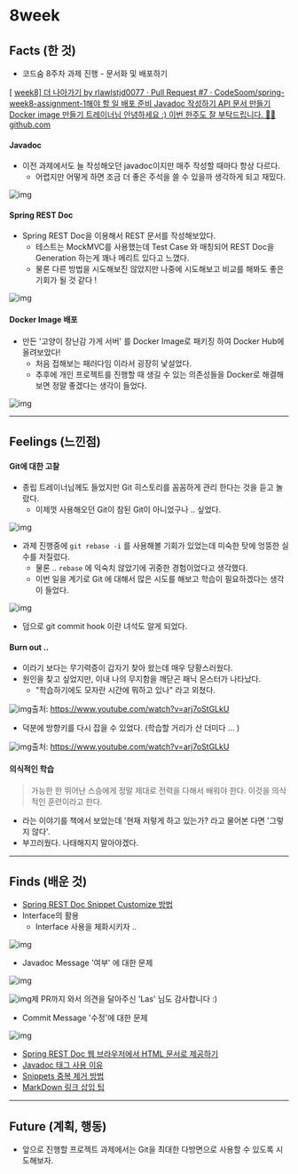 # 8week

## Facts (한 것)

- 코드숨 8주차 과제 진행 - 문서화 및 배포하기

[
[week8\] 더 나아가기 by rlawlstjd0077 · Pull Request #7 · CodeSoom/spring-week8-assignment-1해야 할 일 배포 준비 Javadoc 작성하기 API 문서 만들기 Docker image 만들기 트레이너님 안녕하세요 :) 이번 한주도 잘 부탁드립니다. 🙏😁github.com](https://github.com/CodeSoom/spring-week8-assignment-1/pull/7)

#### Javadoc

- 이전 과제에서도 늘 작성해오던 javadoc이지만 매주 작성할 때마다 항상 다르다.
  - 어렵지만 어떻게 하면 조금 더 좋은 주석을 쓸 수 있을까 생각하게 되고 재밌다. 

![img](https://blog.kakaocdn.net/dn/bpGaPg/btq0JwRw8AW/elOs2iD7Y7DD74KWthEMHk/img.png)

#### Spring REST Doc

- Spring REST Doc을 이용해서 REST 문서를 작성해보았다.
  - 테스트는 MockMVC를 사용했는데 Test Case 와 매칭되어 REST Doc을 Generation 하는게 꽤나 메리트 있다고 느꼈다.
  - 물론 다른 방법을 시도해보진 않았지만 나중에 시도해보고 비교를 해봐도 좋은 기회가 될 것 같다 !

![img](https://blog.kakaocdn.net/dn/VPQjt/btq0A2c7yBF/FwMNnuYEicfeKLrOwYDVaK/img.png)

#### Docker Image 배포

- 만든 '고양이 장난감 가게 서버' 를 Docker Image로 패키징 하여 Docker Hub에 올려보았다!
  - 처음 접해보는 패러다임 이라서 굉장히 낯설었다.
  - 추후에 개인 프로젝트를 진행할 때 생길 수 있는 의존성들을 Docker로 해결해보면 정말 좋겠다는 생각이 들었다.

![img](https://blog.kakaocdn.net/dn/EPwqB/btq0HagVB73/bZzHXvAc1DLDcJpV7uVfJK/img.png)

------

## Feelings (느낀점)

#### **Git에 대한 고찰**

- 종립 트레이너님께도 들었지만 Git 히스토리를 꼼꼼하게 관리 한다는 것을 듣고 놀랐다.
  - 이제껏 사용해오던 Git이 참된 Git이 아니었구나 .. 싶었다.

![img](https://blog.kakaocdn.net/dn/bnk3Bz/btq0JxbRpKW/LFtOhNkkSbjdqcrxuAvDy0/img.png)

- 과제 진행중에 `git rebase -i` 를 사용해볼 기회가 있었는데 미숙한 탓에 엉뚱한 실수를 저질렀다.
  - 물론 .. `rebase` 에 익숙치 않았기에 귀중한 경험이었다고 생각했다.
  - 이번 일을 계기로 Git 에 대해서 많은 시도를 해보고 학습이 필요하겠다는 생각이 들었다.

![img](https://blog.kakaocdn.net/dn/7jViD/btq0DsoRe7F/c2f8bqCv6NK10XgLvkrJ41/img.png)

- 덤으로 git commit hook 이란 녀석도 알게 되었다.

#### **Burn out ..** 

- 이라기 보다는 무기력증이 갑자기 찾아 왔는데 매우 당황스러웠다.
- 원인을 찾고 싶었지만, 이내 나의 무지함을 깨닫곤 패닉 몬스터가 나타났다. 
  - "학습하기에도 모자란 시간에 뭐하고 있나" 라고 외쳤다.

![img](https://blog.kakaocdn.net/dn/B9fKi/btq0HaVx4Fq/5qce3CJaa5JR5yri1ApVY0/img.png)출처: https://www.youtube.com/watch?v=arj7oStGLkU

- 덕분에 방향키를 다시 잡을 수 있었다. (학습할 거리가 산 더미다 ... ) 

![img](https://blog.kakaocdn.net/dn/bvKoyx/btq0BE4bC1J/zgfkw19YkkpzGYFpakJNC0/img.png)출처: https://www.youtube.com/watch?v=arj7oStGLkU

#### **의식적인 학습**

> 가능한 한 뛰어난 스승에게 정말 제대로 전력을 다해서 배워야 한다. 이것을 의식적인 훈련이라고 한다.

- 라는 이야기를 책에서 보았는데 '현재 저렇게 하고 있는가? 라고 물어본 다면 '그렇지 않다'.
- 부끄러웠다. 나태해지지 말아야겠다.

------

## Finds (배운 것)

- [Spring REST Doc Snippet Customize 방법](https://github.com/CodeSoom/spring-week8-assignment-1/pull/7#issuecomment-802644221)
- Interface의 활용
  - Interface 사용을 체화시키자 .. 

![img](https://blog.kakaocdn.net/dn/bmy9Ss/btq0EECCc9j/0Z80p6gbbE437DYgV6qQsk/img.png)

- Javadoc Message '여부' 에 대한 문제 

![img](https://blog.kakaocdn.net/dn/n8GqB/btq0zY3zZpl/RjDJutnBz25VEbs4mgmjA1/img.png)

![img](https://blog.kakaocdn.net/dn/rxY9q/btq0AHmQTx4/KUFhaO6fTtQEDPvLkHMUMk/img.png)제 PR까지 와서 의견을 달아주신 'Las' 님도 감사합니다 :) 

- Commit Message '수정'에 대한 문제

![img](https://blog.kakaocdn.net/dn/ctGcL9/btq0ApzR3wx/zj0sH1Nv6qQKCBaJx5HkJk/img.png)

- [Spring REST Doc 웹 브라우저에서 HTML 문서로 제공하기 ](https://github.com/rlawlstjd0077/TIL/blob/master/Spring/CodeSoom/2021-03-19.md#html-문서로-serving-하기) 
- [Javadoc  태그 사용 이유](https://github.com/CodeSoom/spring-week8-assignment-1/pull/12#discussion_r596819545) 
- [Snippets 중복 제거 방법](https://github.com/rlawlstjd0077/TIL/blob/master/Spring/CodeSoom/2021-03-18.md#snippets-중복-제거-방법)
- [MarkDown 링크 삽입 팁](https://github.com/rlawlstjd0077/TIL/blob/master/Spring/CodeSoom/2021-03-15.md#markdown-link-팁)



------

## Future (계획, 행동)

- 앞으로 진행할 프로젝트 과제에서는 Git을 최대한 다방면으로 사용할 수 있도록 시도해보자.